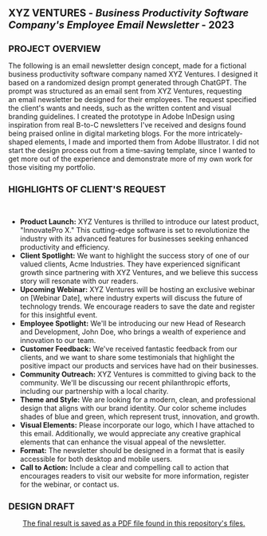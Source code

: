 <h1 style="font-size: 20px">XYZ VENTURES - <i>Business Productivity Software Company's Employee Email Newsletter</i> - 2023</h1>
<h2 style="font-size: 18px">PROJECT OVERVIEW</h2>
The following is an email newsletter design concept, made for a fictional business productivity software company named XYZ Ventures. I designed it based on a randomized design prompt generated through ChatGPT. The prompt was structured as an email sent from XYZ Ventures, requesting an email newsletter be designed for their employees. The request specified the client's wants and needs, such as the written content and visual branding guidelines. I created the prototype in Adobe InDesign using inspiration from real B-to-C newsletters I've received and designs found being praised online in digital marketing blogs. For the more intricately-shaped elements, I made and imported them from Adobe Illustrator. I did not start the design process out from a time-saving template, since I wanted to get more out of the experience and demonstrate more of my own work for those visiting my portfolio.
<h2 style="font-size: 18px">HIGHLIGHTS OF CLIENT'S REQUEST</h2>
<br>
<ul>
<li><b>Product Launch:</b> XYZ Ventures is thrilled to introduce our latest product, "InnovatePro X." This cutting-edge software is set to revolutionize the industry with its advanced features for businesses seeking enhanced productivity and efficiency.
</li>
<li><b>Client Spotlight:</b> We want to highlight the success story of one of our valued clients, Acme Industries. They have experienced significant growth since partnering with XYZ Ventures, and we believe this success story will resonate with our readers.
</li>
<li><b>Upcoming Webinar:</b> XYZ Ventures will be hosting an exclusive webinar on [Webinar Date], where industry experts will discuss the future of technology trends. We encourage readers to save the date and register for this insightful event.
</li>
<li><b>Employee Spotlight:</b> We'll be introducing our new Head of Research and Development, John Doe, who brings a wealth of experience and innovation to our team.
</li>
<li><b>Customer Feedback:</b> We've received fantastic feedback from our clients, and we want to share some testimonials that highlight the positive impact our products and services have had on their businesses.
</li>
<li><b>Community Outreach:</b> XYZ Ventures is committed to giving back to the community. We'll be discussing our recent philanthropic efforts, including our partnership with a local charity.
</li>
<li><b>Theme and Style:</b> We are looking for a modern, clean, and professional design that aligns with our brand identity. Our color scheme includes shades of blue and green, which represent trust, innovation, and growth.
</li>
<li><b>Visual Elements:</b> Please incorporate our logo, which I have attached to this email. Additionally, we would appreciate any creative graphical elements that can enhance the visual appeal of the newsletter.
</li>
<li><b>Format:</b> The newsletter should be designed in a format that is easily accessible for both desktop and mobile users.
</li>
<li><b>Call to Action:</b> Include a clear and compelling call to action that encourages readers to visit our website for more information, register for the webinar, or contact us.
</li>
</ul>
<h2 style="font-size: 18px">DESIGN DRAFT</h2>
<div align="center"><a href="" type="application/pdf">The final result is saved as a PDF file found in this repository's files.</a></div>
